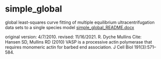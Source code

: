 # simple_global
global least-squares curve fitting of multiple equilibrium ultracentrifugation data sets to a single species model
[simple_global_README.docx](https://github.com/mullinslabUCSF/simple_global/files/7613998/simple_global_README.docx)

original version: 4/7/2010.
revised: 11/16/2021.
R. Dyche Mullins
Cite: Hansen SD, Mullins RD (2010) VASP is a processive actin polymerase that requires monomeric actin for barbed end association. J Cell Biol 191(3):571–584.
